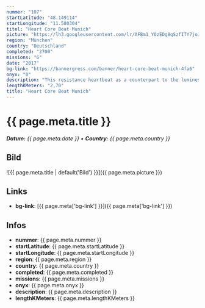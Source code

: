 ```yaml
---
nummer: "107"
startLatitude: "48.149114"
startLongitude: "11.580304"
titel: "Heart Core Beat Munich"
picture: "https://lh3.googleusercontent.com/lr/AFBm1_YOzEDg8qSzfITY7joJNyHpPt2Ukkfhwn0qnp2LQDYSc6ARy6IQVhFV256OlIFPnRLo6UdpiRgbe72pWGVWC_VaGXDB-iilXTey7oXzT-rJGF-kxz-ViyxrFb0id0qG1swfmCmlayU4en_InHxi_PhvriGRz31jFf6IDLiulZxwpaOFWGKAyHdcLOovG9UqrXX6PcHOJRoSOsy6hDvPohODI8WGoa_zwU2dC1CJyUR5YWZACg1JuBeOp84LqE1Qu1ZJHfTqFnOoNmlLa3z2zNZJv0AtMDahob-pgOJkYMGi-cl7QKqlEtKaMJrAOmssRTpGgHUa1NSl8X1z6k6osCbecfJu68baFAnn9E2EczBnAoricW09B0MQEJFZV0F0wQuPYe6r1Y4fzoChSJtm4RJeYgcgvEZsKpWEBlCwFJ34o_Nj1iJ4g8cujJNetoEw5QDedFWwf9NBR5cRWn1rsgpDcKa0mN-t-OcsxXtUqVLVDMSzK2jyETJqnv09K0rCjMUhQKscB7zSHQ2yUIKwDlduj6pFjjcRaPqbxGo7m5R4vRHiiswCPWWIjYeDR2SfnRHe3uYIne4m0MzBLhbt8AzLbGXA0ADaStJoydvR7-Zmx0gQKPYtGqvAhllwrWG6FtIpxIy5IRF6uQlAc7JLjFzPFGgcmTPze8jmylAUWb-8l66612qQ4A-BG17BaP-rEvlnG7FkMA"
region: "München"
country: "Deutschland"
completed: "2700"
missions: "6"
date: "2017"
bg-link: "https://bannergress.com/banner/heart-core-beat-munich-4fa6"
onyx: "0"
description: "This resistance heartbeat as a counterpart to the luminescent heart leads  you through one of the most beautiful quarters of Munich."
lengthKMeters: "2,70"
title: "Heart Core Beat Munich"
---
```


# {{ page.meta.title }}
_**Datum:** {{ page.meta.date }} • **Country:** {{ page.meta.country }}_

## Bild
![{{ page.meta.title | default('Bild') }}]({{ page.meta.picture }})

## Links
- **bg-link**: [{{ page.meta['bg-link'] }}]({{ page.meta['bg-link'] }})

## Infos
- **nummer**: {{ page.meta.nummer }}
- **startLatitude**: {{ page.meta.startLatitude }}
- **startLongitude**: {{ page.meta.startLongitude }}
- **region**: {{ page.meta.region }}
- **country**: {{ page.meta.country }}
- **completed**: {{ page.meta.completed }}
- **missions**: {{ page.meta.missions }}
- **onyx**: {{ page.meta.onyx }}
- **description**: {{ page.meta.description }}
- **lengthKMeters**: {{ page.meta.lengthKMeters }}

